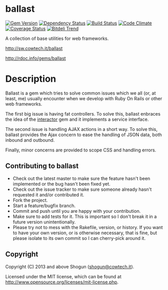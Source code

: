 # ballast

[![Gem Version](https://badge.fury.io/rb/ballast.png)](http://badge.fury.io/rb/ballast)
[![Dependency Status](https://gemnasium.com/ShogunPanda/ballast.png?travis)](https://gemnasium.com/ShogunPanda/ballast)
[![Build Status](https://secure.travis-ci.org/ShogunPanda/ballast.png?branch=master)](https://travis-ci.org/ShogunPanda/ballast)
[![Code Climate](https://codeclimate.com/github/ShogunPanda/ballast.png)](https://codeclimate.com/github/ShogunPanda/ballast)
[![Coverage Status](https://coveralls.io/repos/ShogunPanda/ballast/badge.png)](https://coveralls.io/r/ShogunPanda/ballast)
[![Bitdeli Trend](https://d2weczhvl823v0.cloudfront.net/ShogunPanda/ballast/trend.png)](https://bitdeli.com/free "Bitdeli Badge")

A collection of base utilities for web frameworks.

http://sw.cowtech.it/ballast

http://rdoc.info/gems/ballast

# Description

Ballast is a gem which tries to solve common issues which we all (or, at least, me) usually encounter when we develop with Ruby On Rails or other web frameworks.

The first big issue is having fat controllers. To solve this, ballast enbraces the idea of the [interactor](https://github.com/collectiveidea/interactor) gem and it implements a service interface.

The second issue is handling AJAX actions in a short way. To solve this, ballast provides the Ajax concern to ease the handling of JSON data, both inbound and outbound.

Finally, minor concerns are provided to scope CSS and handling errors.

## Contributing to ballast
 
* Check out the latest master to make sure the feature hasn't been implemented or the bug hasn't been fixed yet.
* Check out the issue tracker to make sure someone already hasn't requested it and/or contributed it.
* Fork the project.
* Start a feature/bugfix branch.
* Commit and push until you are happy with your contribution.
* Make sure to add tests for it. This is important so I don't break it in a future version unintentionally.
* Please try not to mess with the Rakefile, version, or history. If you want to have your own version, or is otherwise necessary, that is fine, but please isolate to its own commit so I can cherry-pick around it.

## Copyright

Copyright (C) 2013 and above Shogun (shogun@cowtech.it).

Licensed under the MIT license, which can be found at http://www.opensource.org/licenses/mit-license.php.
